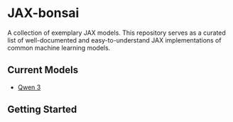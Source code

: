 # JAX-bonsai

A collection of exemplary JAX models. This repository serves as a curated list of well-documented and easy-to-understand JAX implementations of common machine learning models.

## Current Models

* [Qwen 3](https://github.com/jenriver/jax-bonsai/tree/main/bonsai/models/qwen3)

## Getting Started


